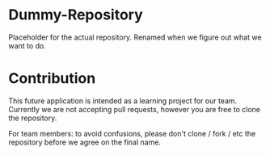 # Dummy-Repository
Placeholder for the actual repository. Renamed when we figure out what we want to do.

# Contribution

This future application is intended as a learning project for our team. Currently we are not accepting pull requests, however you are free to clone the repository.

For team members: to avoid confusions, please don't clone / fork / etc the repository before we agree on the final name.
